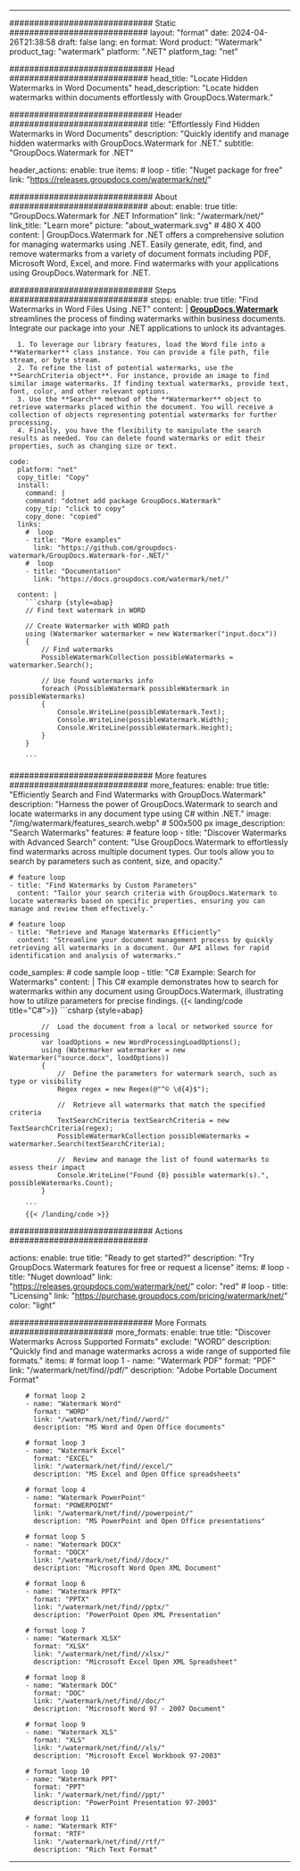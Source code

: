 
---
############################# Static ############################
layout: "format"
date:  2024-04-26T21:38:58
draft: false
lang: en
format: Word
product: "Watermark"
product_tag: "watermark"
platform: ".NET"
platform_tag: "net"

############################# Head ############################
head_title: "Locate Hidden Watermarks in Word Documents"
head_description: "Locate hidden watermarks within documents effortlessly with GroupDocs.Watermark."

############################# Header ############################
title: "Effortlessly Find Hidden Watermarks in Word Documents" 
description: "Quickly identify and manage hidden watermarks with GroupDocs.Watermark for .NET."
subtitle: "GroupDocs.Watermark for .NET" 

header_actions:
  enable: true
  items:
    #  loop
    - title: "Nuget package for free"
      link: "https://releases.groupdocs.com/watermark/net/"
      
############################# About ############################
about:
    enable: true
    title: "GroupDocs.Watermark for .NET Information"
    link: "/watermark/net/"
    link_title: "Learn more"
    picture: "about_watermark.svg" # 480 X 400
    content: |
       GroupDocs.Watermark for .NET offers a comprehensive solution for managing watermarks using .NET. Easily generate, edit, find, and remove watermarks from a variety of document formats including PDF, Microsoft Word, Excel, and more. Find watermarks with your applications using GroupDocs.Watermark for .NET.

############################# Steps ############################
steps:
    enable: true
    title: "Find Watermarks in Word Files Using .NET"
    content: |
      **[GroupDocs.Watermark](https://products.groupdocs.com/watermark/net/)** streamlines the process of finding watermarks within business documents. Integrate our package into your .NET applications to unlock its advantages.
      
      1. To leverage our library features, load the Word file into a **Watermarker** class instance. You can provide a file path, file stream, or byte stream.
      2. To refine the list of potential watermarks, use the **SearchCriteria object**. For instance, provide an image to find similar image watermarks. If finding textual watermarks, provide text, font, color, and other relevant options.
      3. Use the **Search** method of the **Watermarker** object to retrieve watermarks placed within the document. You will receive a collection of objects representing potential watermarks for further processing.
      4. Finally, you have the flexibility to manipulate the search results as needed. You can delete found watermarks or edit their properties, such as changing size or text.
   
    code:
      platform: "net"
      copy_title: "Copy"
      install:
        command: |
        command: "dotnet add package GroupDocs.Watermark"
        copy_tip: "click to copy"
        copy_done: "copied"
      links:
        #  loop
        - title: "More examples"
          link: "https://github.com/groupdocs-watermark/GroupDocs.Watermark-for-.NET/"
        #  loop
        - title: "Documentation"
          link: "https://docs.groupdocs.com/watermark/net/"
          
      content: |
        ```csharp {style=abap}
        // Find text watermark in WORD

        // Create Watermarker with WORD path
        using (Watermarker watermarker = new Watermarker("input.docx"))
        {
            // Find watermarks
            PossibleWatermarkCollection possibleWatermarks = watermarker.Search();

            // Use found watermarks info
            foreach (PossibleWatermark possibleWatermark in possibleWatermarks)
            {
                Console.WriteLine(possibleWatermark.Text);
                Console.WriteLine(possibleWatermark.Width);
                Console.WriteLine(possibleWatermark.Height);
            }
        }
        
        ```            

############################# More features ############################
more_features:
  enable: true
  title: "Efficiently Search and Find Watermarks with GroupDocs.Watermark"
  description: "Harness the power of GroupDocs.Watermark to search and locate watermarks in any document type using C# within .NET."
  image: "/img/watermark/features_search.webp" # 500x500 px
  image_description: "Search Watermarks"
  features:
    # feature loop
    - title: "Discover Watermarks with Advanced Search"
      content: "Use GroupDocs.Watermark to effortlessly find watermarks across multiple document types. Our tools allow you to search by parameters such as content, size, and opacity."

    # feature loop
    - title: "Find Watermarks by Custom Parameters"
      content: "Tailor your search criteria with GroupDocs.Watermark to locate watermarks based on specific properties, ensuring you can manage and review them effectively."

    # feature loop
    - title: "Retrieve and Manage Watermarks Efficiently"
      content: "Streamline your document management process by quickly retrieving all watermarks in a document. Our API allows for rapid identification and analysis of watermarks."
      
  code_samples:
    # code sample loop
    - title: "C# Example: Search for Watermarks"
      content: |
        This C# example demonstrates how to search for watermarks within any document using GroupDocs.Watermark, illustrating how to utilize parameters for precise findings.
        {{< landing/code title="C#">}}
        ```csharp {style=abap}
        
            //  Load the document from a local or networked source for processing
            var loadOptions = new WordProcessingLoadOptions();
            using (Watermarker watermarker = new Watermarker("source.docx", loadOptions))
            {
                //  Define the parameters for watermark search, such as type or visibility
                Regex regex = new Regex(@"^© \d{4}$");

                //  Retrieve all watermarks that match the specified criteria
                TextSearchCriteria textSearchCriteria = new TextSearchCriteria(regex);
                PossibleWatermarkCollection possibleWatermarks = watermarker.Search(textSearchCriteria);

                //  Review and manage the list of found watermarks to assess their impact
                Console.WriteLine("Found {0} possible watermark(s).", possibleWatermarks.Count);
            }

        ```
        {{< /landing/code >}}


############################# Actions ############################

actions:
  enable: true
  title: "Ready to get started?"
  description: "Try GroupDocs.Watermark features for free or request a license"
  items:
    #  loop
    - title: "Nuget download"
      link: "https://releases.groupdocs.com/watermark/net/"
      color: "red"
        #  loop
    - title: "Licensing"
      link: "https://purchase.groupdocs.com/pricing/watermark/net/"
      color: "light"


############################# More Formats #####################
more_formats:
    enable: true
    title: "Discover Watermarks Across Supported Formats"
    exclude: "WORD"
    description: "Quickly find and manage watermarks across a wide range of supported file formats."
    items: 
        # format loop 1
        - name: "Watermark PDF"
          format: "PDF"
          link: "/watermark/net/find//pdf/"
          description: "Adobe Portable Document Format"

        # format loop 2
        - name: "Watermark Word"
          format: "WORD"
          link: "/watermark/net/find//word/"
          description: "MS Word and Open Office documents"
          
        # format loop 3
        - name: "Watermark Excel"
          format: "EXCEL"
          link: "/watermark/net/find//excel/"
          description: "MS Excel and Open Office spreadsheets"

        # format loop 4
        - name: "Watermark PowerPoint"
          format: "POWERPOINT"
          link: "/watermark/net/find//powerpoint/"
          description: "MS PowerPoint and Open Office presentations"

        # format loop 5
        - name: "Watermark DOCX"
          format: "DOCX"
          link: "/watermark/net/find//docx/"
          description: "Microsoft Word Open XML Document"
          
        # format loop 6
        - name: "Watermark PPTX"
          format: "PPTX"
          link: "/watermark/net/find//pptx/"
          description: "PowerPoint Open XML Presentation"
          
        # format loop 7
        - name: "Watermark XLSX"
          format: "XLSX"
          link: "/watermark/net/find//xlsx/"
          description: "Microsoft Excel Open XML Spreadsheet"

        # format loop 8
        - name: "Watermark DOC"
          format: "DOC"
          link: "/watermark/net/find//doc/"
          description: "Microsoft Word 97 - 2007 Document"

        # format loop 9
        - name: "Watermark XLS"
          format: "XLS"
          link: "/watermark/net/find//xls/"
          description: "Microsoft Excel Workbook 97-2003"

        # format loop 10
        - name: "Watermark PPT"
          format: "PPT"
          link: "/watermark/net/find//ppt/"
          description: "PowerPoint Presentation 97-2003"

        # format loop 11
        - name: "Watermark RTF"
          format: "RTF"
          link: "/watermark/net/find//rtf/"
          description: "Rich Text Format"

---